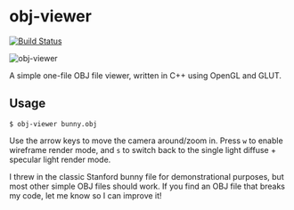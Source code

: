 # obj-viewer
[![Build Status](https://travis-ci.org/justint/obj-viewer.svg?branch=main)](https://travis-ci.org/justint/obj-viewer)

![obj-viewer](obj-viewer.gif)

A simple one-file OBJ file viewer, written in C++ using OpenGL and GLUT.

## Usage

`$ obj-viewer bunny.obj`

Use the arrow keys to move the camera around/zoom in. Press `w` to enable
wireframe render mode, and `s` to switch back to the single light diffuse + 
specular light render mode. 

I threw in the classic Stanford bunny file for demonstrational purposes, but most other simple OBJ files should work. If you find an OBJ file that breaks my code, let me know so I can improve it!
